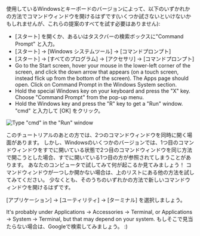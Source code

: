 <!--sec data-title="Opening: Windows" data-id="windows_prompt" data-collapse=true ces-->

使用しているWindowsとキーボードのバージョンによって、以下のいずかれかの方法でコマンドウィンドウを開けるはずです(いくつか試さないといけないかもしれませんが、これらの提案のすべてを試す必要はありません):

- [スタート] を開くか、あるいはタスクバーの検索ボックスに"Command Prompt" と入力。
- [スタート] → [Windows システムツール] → [コマンドプロンプト]
- [スタート] → [すべてのプログラム] → [アクセサリ] → [コマンドプロンプト]
- Go to the Start screen, hover your mouse in the lower-left corner of the screen, and click the down arrow that appears (on a touch screen, instead flick up from the bottom of the screen). The Apps page should open. Click on Command Prompt in the Windows System section.
- Hold the special Windows key on your keyboard and press the "X" key. Choose "Command Prompt" from the pop-up menu.
- Hold the Windows key and press the "R" key to get a "Run" window. "cmd" と入力して [OK] をクリック。

![Type "cmd" in the "Run" window](../python_installation/images/windows-plus-r.png)

このチュートリアルのあとの方では、2つのコマンドウィンドウを同時に開く場面があります。 しかし、Windowsのいくつかのバージョンでは、1つ目のコマンドウィンドウをすでに開いている状態で2つ目のコマンドウィンドウを同じ方法で開こうとした場合、すでに開いている1つ目の方が参照されてしまうことがあります。 あなたのコンピュータで試してみて何が起こるか見てみましょう！ コマンドウィンドウが一つしか開かない場合は、上のリストにある他の方法を試してみてください。 少なくとも、そのうちのいずれかの方法で新しいコマンドウィンドウを開けるはずです。

<!--endsec-->

<!--sec data-title="Opening: OS X" data-id="OSX_prompt" data-collapse=true ces-->

[アプリケーション] → [ユーティリティ] → [ターミナル] を選択しましょう。

<!--endsec-->

<!--sec data-title="Opening: Linux" data-id="linux_prompt" data-collapse=true ces-->

It's probably under Applications → Accessories → Terminal, or Applications → System → Terminal, but that may depend on your system. もしそこで見当たらない場合は、Googleで検索してみましょう。 :)

<!--endsec-->